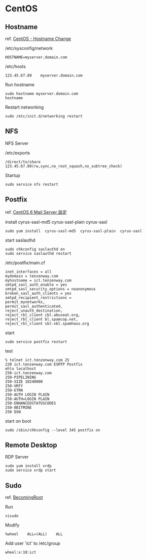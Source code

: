 
# CentOS

## Hostname
ref. [CentOS - Hostname Change](http://www.rackspace.com/knowledge_center/article/centos-hostname-change)

/etc/sysconfig/network

    HOSTNAME=myserver.domain.com

/etc/hosts

    123.45.67.89    myserver.domain.com

Run hostname

    sudo hostname myserver.domain.com
    hostname

Restart networking

    sudo /etc/init.d/networking restart

## NFS
NFS Server

/etc/exports

    /direct/to/share    123.45.67.89(rw,sync,no_root_squash,no_subtree_check)

Startup

    sudo service nfs restart

## Postfix
ref. [CentOS 6 Mail Server 設定](http://blog.pmail.idv.tw/?p=363)

install cyrus-sasl-md5  cyrus-sasl-plain  cyrus-sasl

    sudo yum install  cyrus-sasl-md5  cyrus-sasl-plain  cyrus-sasl

start saslauthd

    sudo chkconfig saslauthd on
    sudo service saslauthd restart

/etc/postfix/main.cf

    inet_interfaces = all
    mydomain = tenzenway.com
    myhostname = ict.tenzenway.com
    smtpd_sasl_auth_enable = yes
    smtpd_sasl_security_options = noanonymous
    broken_sasl_auth_clients = yes
    smtpd_recipient_restrictions =
    permit_mynetworks,
    permit_sasl_authenticated,
    reject_unauth_destination,
    reject_rbl_client cbl.abuseat.org,
    reject_rbl_client bl.spamcop.net,
    reject_rbl_client sbl-xbl.spamhaus.org

start

    sudo service postfix restart

test

    % telnet ict.tenzenway.com 25
    220 ict.tenzenway.com ESMTP Postfix
    ehlo localhost
    250-ict.tenzenway.com
    250-PIPELINING
    250-SIZE 10240000
    250-VRFY
    250-ETRN
    250-AUTH LOGIN PLAIN
    250-AUTH=LOGIN PLAIN
    250-ENHANCEDSTATUSCODES
    250-8BITMINE
    250 DSN

start on boot

    sudo /sbin/chkconfig --level 345 postfix on

## Remote Desktop
RDP Server

    sudo yum install xrdp
    sudo service xrdp start

## Sudo
ref. [BecomingRoot](http://wiki.centos.org/TipsAndTricks/BecomingRoot)

Run

    visudo

Modify

    %wheel    ALL=(ALL)    ALL
    
Add user 'ict' to /etc/group

    wheel:x:10:ict